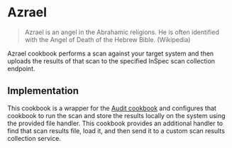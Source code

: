 # Azrael

> Azrael is an angel in the Abrahamic religions. He is often identified with the Angel of Death of the Hebrew Bible. (Wikipedia)

Azrael cookbook performs a scan against your target system and then uploads the results of that scan to the specified InSpec scan collection endpoint.

## Implementation

This cookbook is a wrapper for the [Audit cookbook]() and configures that cookbook to run the scan and store the results locally on the system using the provided file handler. This cookbook provides an additional handler to find that scan results file, load it, and then send it to a custom scan results collection service.
